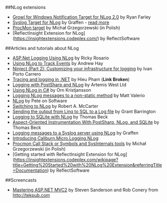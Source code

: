 ##NLog extensions
* [Growl for Windows Notification Target for NLog 2.0](http://github.com/RyanFarley/NLogGrowlNotify) by Ryan Farley
* [Syslog Target for NLog](http://github.com/graffen/NLog.Targets.Syslog) by Graffen - [read more](http://blog.graffen.dk/post/2010/06/13/Logging-messages-to-a-Syslog-server-using-NLog.aspx)
* [ProcMon target](http://zine.net.pl/blogs/mgrzeg/archive/2011/09/16/procmon-call-stack-czyli-symbole-a-narz-dzia-sysinternals.aspx) by Michał Grzegorzewski (in Polish)
* [ReflectInsight Extension for NLog] (https://insightextensions.codeplex.com/) by ReflectSoftware

##Articles and tutorials about NLog
* [ASP.Net Logging Using NLog](http://rickyrosario.com/blog/asp-net-logging-using-nlog/) by Ricky Rosario
* [Using NLog to Track Events](http://blogs.popart.com/2008/09/using-nlog-to-track-events/) by Andrew Hay
* [Ninject (Part 2): Customizing your infrastructure for logging](http://flanders.co.nz/2008/04/18/ninject-part-2-customizing-your-infrastructure-for-logging/) by Ivan Porto Carrero
* [Tracing and logging in .NET](http://www.hieu.co.uk/blog/index.php/2009/02/11/tracing-and-logging-in-net/) by Hieu Pham (**Link Broken**)
* [Logging with PostSharp and NLog](http://www.artemiswest.com/Articles/LoggingWithPostSharp.aspx) by Artemis West Ltd
* [Using NLog in C#](http://kristjansson.us/?p=686) by Orn Kristjansson
* [Logging NLog messages to a non-static method](http://thevalerios.net/matt/2008/05/logging-nlog-messages-to-a-non-static-method/) by Matt Valerio
* [NLog](http://www.peteonsoftware.com/index.php/2008/07/29/nlog/) by Pete on Software
* [Switching to NLog](http://robertmccarter.wordpress.com/2009/11/13/switching-to-nlog/) by Robert A. McCarter
* [Sending the output from Linq to SQL to a Log file](http://weblogs.asp.net/grantbarrington/archive/2010/02/08/sending-the-output-from-linq-to-sql-to-a-log-file.aspx) by Grant Barrington
* [Logging to SQLite with NLog](http://www.beckshome.com/index.php/2010/03/logging-to-sqlite-with-nlog/) by Thomas Beck
* [Aspect-Oriented Instrumentation With PostSharp, NLog, and SQLite](http://www.beckshome.com/index.php/2010/04/lightweight-aspect-oriented-instrumentation-with-postsharp-nlog-and-sqlite/) by Thomas Beck
* [Logging messages to a Syslog server using NLog](http://blog.graffen.dk/post/2010/06/13/Logging-messages-to-a-Syslog-server-using-NLog.aspx) by Graffen
* [Introducing Caliburn.Micro.Logging.NLog](http://buksbaum.us/2011/07/06/introducing-caliburn-micro-logging-nlog/)
* [Procmon Call Stack or Symbols and SysInternals tools](http://zine.net.pl/blogs/mgrzeg/archive/2011/09/16/procmon-call-stack-czyli-symbole-a-narz-dzia-sysinternals.aspx) by Michał Grzegorzewski (in Polish)
* [Getting started with ReflectInsight Extension for NLog] (https://insightextensions.codeplex.com/wikipage?title=Getting%20Started%20with%20NLog%20Extension&referringTitle=Documentation) by ReflectSoftware

##Screencasts
* [Mastering ASP.NET MVC2](http://tekpub.com/production/starter) by Steven Sanderson and Rob Conery from http://tekpub.com